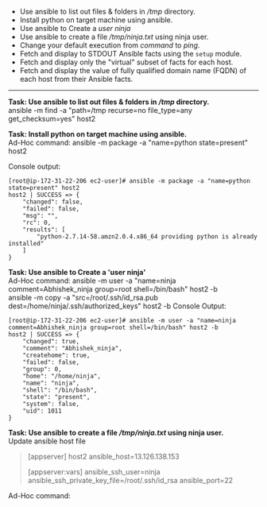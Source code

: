 * Use ansible to list out files & folders in */tmp* directory.
* Install python on target machine using ansible.
* Use ansible to Create a *user ninja*
* Use ansible to create a file */tmp/ninja.txt* using ninja user.
* Change your default execution from *command* to *ping*.
* Fetch and display to STDOUT Ansible facts using the `setup` module.
* Fetch and display only the "virtual" subset of facts for each host.
* Fetch and display the value of fully qualified domain name (FQDN) of each host from their Ansible facts.  
----------------------------------------------------------------------------------------------------------------  
**Task: Use ansible to list out files & folders in */tmp* directory.**  
ansible -m find -a "path=/tmp recurse=no file_type=any get_checksum=yes" host2  





**Task: Install python on target machine using ansible.**  
Ad-Hoc command: ansible -m package -a "name=python state=present" host2  

Console output:  
```
[root@ip-172-31-22-206 ec2-user]# ansible -m package -a "name=python state=present" host2  
host2 | SUCCESS => {
    "changed": false,
    "failed": false,
    "msg": "",
    "rc": 0,
    "results": [
        "python-2.7.14-58.amzn2.0.4.x86_64 providing python is already installed"  
    ]
}
```
**Task: Use ansible to Create a 'user ninja'**  
Ad-Hoc command: ansible -m user -a "name=ninja comment=Abhishek_ninja group=root shell=/bin/bash" host2 -b  
                ansible -m copy -a "src=/root/.ssh/id_rsa.pub dest=/home/ninja/.ssh/authorized_keys" host2 -b
Console Output:  
```
[root@ip-172-31-22-206 ec2-user]# ansible -m user -a "name=ninja comment=Abhishek_ninja group=root shell=/bin/bash" host2 -b
host2 | SUCCESS => {
    "changed": true,
    "comment": "Abhishek_ninja",
    "createhome": true,
    "failed": false,
    "group": 0,
    "home": "/home/ninja",
    "name": "ninja",
    "shell": "/bin/bash",
    "state": "present",
    "system": false,
    "uid": 1011
}
```
**Task: Use ansible to create a file */tmp/ninja.txt* using ninja user.**   
Update ansible host file  
> [appserver]
> host2 ansible_host=13.126.138.153
> 
> [appserver:vars]
> ansible_ssh_user=ninja
> ansible_ssh_private_key_file=/root/.ssh/id_rsa
> ansible_port=22


Ad-Hoc command: 
